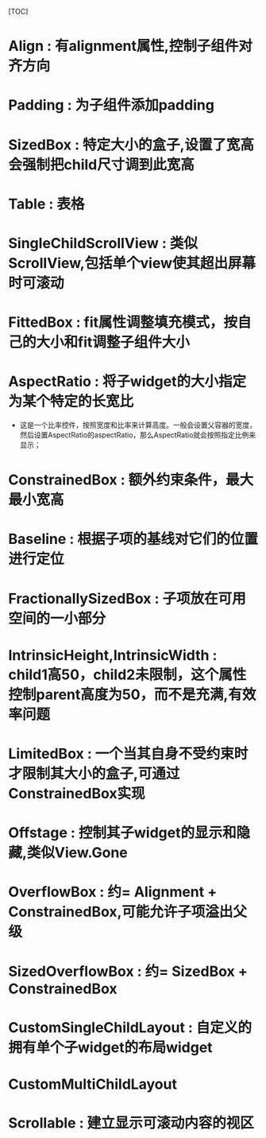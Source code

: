 [TOC]

# Align : 有alignment属性,控制子组件对齐方向
# Padding : 为子组件添加padding
# SizedBox : 特定大小的盒子,设置了宽高会强制把child尺寸调到此宽高
# Table : 表格
# SingleChildScrollView : 类似ScrollView,包括单个view使其超出屏幕时可滚动

# FittedBox : fit属性调整填充模式，按自己的大小和fit调整子组件大小
# AspectRatio : 将子widget的大小指定为某个特定的长宽比
* 这是一个比率控件，按照宽度和比率来计算高度。一般会设置父容器的宽度，然后设置AspectRatio的aspectRatio，那么AspectRatio就会按照指定比例来显示；
# ConstrainedBox : 额外约束条件，最大最小宽高
# Baseline : 根据子项的基线对它们的位置进行定位
# FractionallySizedBox : 子项放在可用空间的一小部分
# IntrinsicHeight,IntrinsicWidth : child1高50，child2未限制，这个属性控制parent高度为50，而不是充满,有效率问题
# LimitedBox : 一个当其自身不受约束时才限制其大小的盒子,可通过ConstrainedBox实现
# Offstage : 控制其子widget的显示和隐藏,类似View.Gone
# OverflowBox : 约= Alignment + ConstrainedBox,可能允许子项溢出父级
# SizedOverflowBox : 约= SizedBox + ConstrainedBox
# CustomSingleChildLayout : 自定义的拥有单个子widget的布局widget
# CustomMultiChildLayout
# Scrollable : 建立显示可滚动内容的视区








